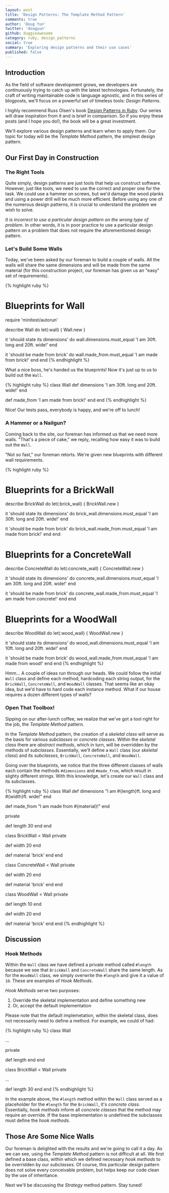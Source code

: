 ```yaml
---
layout: post
title: 'Design Patterns: The Template Method Pattern'
comments: true
author: 'Doug Yun'
twitter: 'dougyun'
github: duggieawesome
category: ruby, design_patterns
social: true
summary: 'Exploring design patterns and their use cases'
published: false
---
```

## Introduction

As the field of software development grows, we developers are
continuously trying to catch up with the latest technologies.
Fortunately, the craft of writing maintainable code is language
agnostic, and in this series of blogposts, we'll focus on a powerful set of
timeless tools: *Design Patterns*.

I highly recommend Russ Olsen's book [Design
Patterns in Ruby](http://designpatternsinruby.com/). Our series
will draw inspiration from it and is brief in comparison. So if you
enjoy these posts (and I hope you do!), the book will be a great
investment.

We'll explore various design patterns and learn
when to apply them. Our topic for today will be the *Template Method*
pattern, the simplest design pattern.

## Our First Day in Construction

### The Right Tools

Quite simply, design patterns are just tools that help us construct software. However,
just like tools, we need to use the correct and proper one for the task. We
could use a hammer on screws, but we'd damage the wood planks and using a
power drill will be much more efficient. Before using any one of the numerous design patterns, it is
crucial to understand the problem we wish to solve.

*It is incorrect to use a particular design pattern on the wrong
type of problem*. In other words, it is in poor practice to use a
particular design pattern on a problem that does not require the
aforementioned design pattern.

### Let's Build Some Walls

Today, we've been asked by our foreman to build a couple of walls. All
the walls will share the same dimensions and will be made from the same
material (for this construction project, our foreman has given us an
"easy" set of requirements).

{% highlight ruby %}
# Blueprints for Wall
require 'minitest/autorun'

describe Wall do
  let(:wall) { Wall.new }

  it 'should state its dimensions' do
    wall.dimensions.must_equal 'I am 30ft. long and 20ft. wide!'
  end

  it 'should be made from brick' do
    wall.made_from.must_equal 'I am made from brick!'
  end
end
{% endhighlight %}

What a nice boss, he's handed us the blueprints!
Now it's just up to us to build out the `Wall`.

{% highlight ruby %}
class Wall
  def dimensions
    'I am 30ft. long and 20ft. wide!'
  end

  def made_from
    'I am made from brick!'
  end
end
{% endhighlight %}

Nice! Our tests pass, everybody is happy, and we're off to lunch!

### A Hammer or a Nailgun?

Coming back to the site, our foreman has informed us that we need more
walls. "That's a piece of cake," we reply, recalling how easy it was to
build out the `Wall`.

"Not so fast," our foreman retorts. We're given new blueprints with
different wall requirements.

{% highlight ruby %}
# Blueprints for a BrickWall
describe BrickWall do
  let(:brick_wall) { BrickWall.new }

  it 'should state its dimensions' do
    brick_wall.dimensions.must_equal 'I am 30ft. long and 20ft. wide!'
  end

  it 'should be made from brick' do
    brick_wall.made_from.must_equal 'I am made from brick!'
  end
end

# Blueprints for a ConcreteWall
describe ConcreteWall do
  let(:concrete_wall) { ConcreteWall.new }

  it 'should state its dimensions' do
    concrete_wall.dimensions.must_equal 'I am 30ft. long and 20ft. wide!'
  end

  it 'should be made from brick' do
    concrete_wall.made_from.must_equal 'I am made from concrete!'
  end
end

# Blueprints for a WoodWall
describe WoodWall do
  let(:wood_wall) { WoodWall.new }

  it 'should state its dimensions' do
    wood_wall.dimensions.must_equal 'I am 10ft. long and 20ft. wide!'
  end

  it 'should be made from brick' do
    wood_wall.made_from.must_equal 'I am made from wood!'
  end
end
{% endhighlight %}

Hmm... A couple of ideas run through our heads. We could follow the initial `Wall` class and
define each method, hardcoding each string output, for the `BrickWall`, `ConcreteWall`, and `WoodWall`
classes. That seems like an okay idea, but we'd have to hard code each
instance method. What if our house requires a dozen different types of walls?

### Open That Toolbox!

Sipping on our after-lunch coffee, we realize that we've got a tool right
for the job, the *Template Method* pattern.

In the *Template Method* pattern, the creation of a *skeletal class* will
serve as the basis for various *subclasses* or *concrete classes*. Within the *skeletal class*
there are *abstract methods*, which in turn, will be overridden by the
methods of *subclasses*. Essentially, we'll define a `Wall` class (our
*skeletal class*) and its *subclasses*, `BrickWall`, `ConcreteWall`, and
`WoodWall`.

Going over the blueprints, we notice that the three different classes of
walls each contain the methods `#dimensions` and `#made_from`, which
result in slighty different strings. With this knowledge, let's
create our `Wall` class and its subclasses.

{% highlight ruby %}
class Wall
  def dimensions
    "I am #{length}ft. long and #{width}ft. wide!"
  end

  def made_from
    "I am made from #{material}!"
  end

  private

  def length
    30
  end
end

class BrickWall < Wall
  private

  def width
    20
  end

  def material
    'brick'
  end
end

class ConcreteWall < Wall
  private

  def width
    20
  end

  def material
    'brick'
  end
end

class WoodWall < Wall
  private

  def length
    10
  end

  def width
    20
  end

  def material
    'brick'
  end
end
{% endhighlight %}

## Discussion

### Hook Methods

Within the `Wall` class we have defined a private method called `#length`
because we see that `BrickWall` and `ConcreteWall` share the same
length. As for the `WoodWall` class, we simply overwrite the `#length`
and give it a value of `10`. These are examples of *Hook Methods*.

*Hook Methods* serve two purposes:

1. Override the skeletal implementation and define something new
2. Or, accept the default implementation

Please note that the default implemetation, within the skeletal class, does
not necessarily need to define a method. For example, we could of had:

{% highlight ruby %}
class Wall

  ...

  private

  def length
  end
end

class BrickWall < Wall
  private

  ...

  def length
    30
  end
end
{% endhighlight %}

In the example above, the `#length` method within the `Wall` class
served as a placeholder for the `#length` for the `BrickWall`, it's
*concrete class*. Essentially, *hook methods* inform all *concrete
classes* that the method may require an override. If the base
implementation is undefined the subclasses must define the *hook
methods*.

## Those Are Some Nice Walls

Our foreman is delighted with the results and we're going to call it a
day. As we can see, using the *Template Method* pattern is not difficult
at all. We first defined a base class, within which we defined necessary
*hook methods* to be overridden by our *subclasses*. Of course, this
particular design pattern does not solve every conceivable problem, but
helps keep our code clean by the use of inheritance.

Next we'll be discussing the *Strategy* method pattern. Stay tuned!
